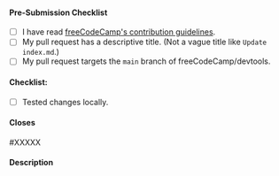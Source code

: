 <!-- freeCodeCamp Dev Tools Pull Request Template -->

<!-- Help with pull requests can be found at:
     https://chat.freecodecamp.org/channel/contributors -->

#### Pre-Submission Checklist
<!-- Go over all points below. After creating the pull request, tick the checkboxes that apply. -->

- [ ] I have read [freeCodeCamp's contribution guidelines](https://contribute.freecodecamp.org).
- [ ] My pull request has a descriptive title. (Not a vague title like `Update index.md`.)
- [ ] My pull request targets the `main` branch of freeCodeCamp/devtools.

#### Checklist:
<!-- Go over all points below. After creating the pull request, tick the checkboxes that apply. -->

- [ ] Tested changes locally.

#### Closes
<!-- If your pull request closes an issue, replace the XXXXX below with the issue number.-->

#XXXXX

#### Description
<!-- Describe your changes in detail. -->
